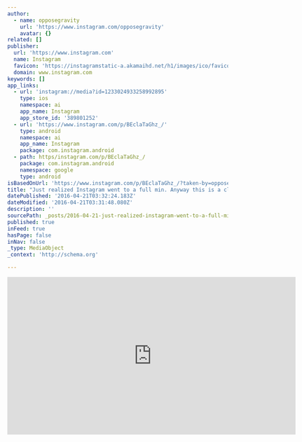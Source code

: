 ```yaml
---
author:
  - name: opposegravity
    url: 'https://www.instagram.com/opposegravity'
    avatar: {}
related: []
publisher:
  url: 'https://www.instagram.com'
  name: Instagram
  favicon: 'https://instagramstatic-a.akamaihd.net/h1/images/ico/favicon.ico/7cdab0872b15.ico'
  domain: www.instagram.com
keywords: []
app_links:
  - url: 'instagram://media?id=1233024933258992895'
    type: ios
    namespace: ai
    app_name: Instagram
    app_store_id: '389801252'
  - url: 'https://www.instagram.com/p/BEclaTaGhz_/'
    type: android
    namespace: ai
    app_name: Instagram
    package: com.instagram.android
  - path: https/instagram.com/p/BEclaTaGhz_/
    package: com.instagram.android
    namespace: google
    type: android
isBasedOnUrl: 'https://www.instagram.com/p/BEclaTaGhz_/?taken-by=opposegravity'
title: "Just realized Instagram went to a full min. Anyway this is a clip of some of the things that I've been working on in the past month. It's great to push your boundaries to a new level to see yourself making progress. A lot of exciting things have happened and I'm sure more is following. Movement is growing in #Thailand and it's a great thing to be a part of that process. I'm also placing FRC at the forefront of my training as there are too many benefits to ignore. #OpposeGravity #frc #pailsandrails #movementculture #humanmovement #movers #gymnastics #calisthenics"
datePublished: '2016-04-21T03:32:24.183Z'
dateModified: '2016-04-21T03:31:48.080Z'
description: ''
sourcePath: _posts/2016-04-21-just-realized-instagram-went-to-a-full-min-anyway-this-is-a.md
published: true
inFeed: true
hasPage: false
inNav: false
_type: MediaObject
_context: 'http://schema.org'

---
```

<iframe src="https://cdn.embedly.com/widgets/media.html?src=http%3A%2F%2Fscontent.cdninstagram.com%2Ft50.2886-16%2F13065528_542379409275926_1969625733_n.mp4&amp;src_secure=1&amp;url=https%3A%2F%2Fwww.instagram.com%2Fp%2FBEclaTaGhz_%2F&amp;image=https%3A%2F%2Fscontent.cdninstagram.com%2Ft51.2885-15%2Fe15%2F12905019_981804168570223_1316757832_n.jpg%3Fig_cache_key%3DMTIzMzAyNDkzMzI1ODk5Mjg5NQ%253D%253D.2&amp;key=b7d04c9b404c499eba89ee7072e1c4f7&amp;type=video%2Fmp4&amp;schema=instagram" width="658" height="360" scrolling="no" frameborder="0" allowfullscreen="" style=""></iframe>